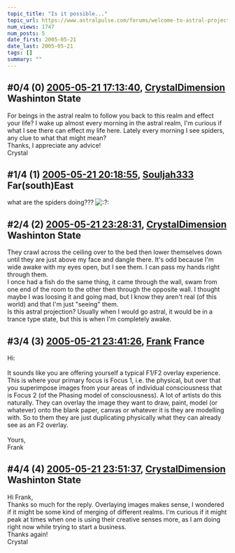 ```yaml
---
topic_title: "Is it possible..."
topic_url: https://www.astralpulse.com/forums/welcome-to-astral-projection-experiences!/is-it-possible-18975
num_views: 1747
num_posts: 5
date_first: 2005-05-21
date_last: 2005-05-21
tags: []
summary: ""
---
```


## \#0/4 (0) [2005-05-21 17:13:40](https://www.astralpulse.com/forums/index.php?msg=163693), [CrystalDimension](https://www.astralpulse.com/forums/profile/?u=8846) Washinton State ##
<section>
For beings in the astral realm to follow you back to this realm and effect your life? I wake up almost every morning in the astral realm, I'm curious if what I see there can effect my life here. Lately every morning I see spiders, any clue to what that might mean?
<br>
Thanks, I appreciate any advice!
<br>
Crystal
</section>

## \#1/4 (1) [2005-05-21 20:18:55](https://www.astralpulse.com/forums/index.php?msg=163707), [Souljah333](https://www.astralpulse.com/forums/profile/?u=8117) Far(south)East ##
<section>
what are the spiders doing???
<img alt=":?:" class="smiley" src="https://www.astralpulse.com/forums/Smileys/fugue/smiley.png" title="Smiley"/>
</section>

## \#2/4 (2) [2005-05-21 23:28:31](https://www.astralpulse.com/forums/index.php?msg=163720), [CrystalDimension](https://www.astralpulse.com/forums/profile/?u=8846) Washinton State ##
<section>
They crawl across the ceiling over to the bed then lower themselves down until they are just above my face and dangle there. It's odd because I'm wide awake with my eyes open, but I see them. I can pass my hands right through them.
<br>
I once had a fish do the same thing, it came through the wall, swam from one end of the room to the other then through the opposite wall. I thought maybe I was loosing it and going mad, but I know they aren't real (of this world) and that I'm just "seeing" them.
<br>
Is this astral projection? Usually when I would go astral, it would be in a trance type state, but this is when I'm completely awake.
</section>

## \#3/4 (3) [2005-05-21 23:41:26](https://www.astralpulse.com/forums/index.php?msg=163722), [Frank](https://www.astralpulse.com/forums/profile/?u=359) France ##
<section>
Hi:
<br>
<br>
It sounds like you are offering yourself a typical F1/F2 overlay experience. This is where your primary focus is Focus 1, i.e. the physical, but over that you superimpose images from your areas of individual consciousness that is Focus 2 (of the Phasing model of consciousness). A lot of artists do this naturally. They can overlay the image they want to draw, paint, model (or whatever) onto the blank paper, canvas or whatever it is they are modelling with. So to them they are just duplicating physically what they can already see as an F2 overlay.
<br>
<br>
Yours,
<br>
Frank
</section>

## \#4/4 (4) [2005-05-21 23:51:37](https://www.astralpulse.com/forums/index.php?msg=163724), [CrystalDimension](https://www.astralpulse.com/forums/profile/?u=8846) Washinton State ##
<section>
Hi Frank,
<br>
Thanks so much for the reply. Overlaying images makes sense, I wondered if it might be some kind of merging of different realms. I'm curious if it might peak at times when one is using their creative senses more, as I am doing right now while trying to start a business.
<br>
Thanks again!
<br>
Crystal
</section>